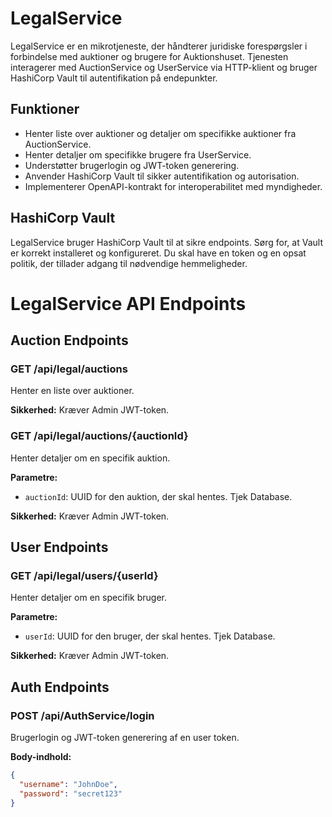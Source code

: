 # LegalService

LegalService er en mikrotjeneste, der håndterer juridiske forespørgsler i forbindelse med auktioner og brugere for Auktionshuset. Tjenesten interagerer med AuctionService og UserService via HTTP-klient og bruger HashiCorp Vault til autentifikation på endepunkter.

## Funktioner

- Henter liste over auktioner og detaljer om specifikke auktioner fra AuctionService.
- Henter detaljer om specifikke brugere fra UserService.
- Understøtter brugerlogin og JWT-token generering.
- Anvender HashiCorp Vault til sikker autentifikation og autorisation.
- Implementerer OpenAPI-kontrakt for interoperabilitet med myndigheder.

## HashiCorp Vault
LegalService bruger HashiCorp Vault til at sikre endpoints. Sørg for, at Vault er korrekt installeret og konfigureret. Du skal have en token og en opsat politik, der tillader adgang til nødvendige hemmeligheder.

# LegalService API Endpoints

## Auction Endpoints

### GET /api/legal/auctions

Henter en liste over auktioner.

**Sikkerhed:** Kræver Admin JWT-token.

### GET /api/legal/auctions/{auctionId}

Henter detaljer om en specifik auktion.

**Parametre:**
- `auctionId`: UUID for den auktion, der skal hentes. Tjek Database.

**Sikkerhed:** Kræver Admin JWT-token.

## User Endpoints

### GET /api/legal/users/{userId}

Henter detaljer om en specifik bruger.

**Parametre:**
- `userId`: UUID for den bruger, der skal hentes. Tjek Database.

**Sikkerhed:** Kræver Admin JWT-token.

## Auth Endpoints

### POST /api/AuthService/login

Brugerlogin og JWT-token generering af en user token.

**Body-indhold:**
```json
{
  "username": "JohnDoe",
  "password": "secret123"
}
